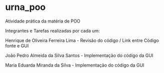 # urna_poo
Atividade prática da matéria de POO

Integrantes e Tarefas realizadas por cada um:

Henrique de Oliveira Ferreira Lima - Revisão do código / Link entre Código fonte e GUI

João Pedro Almeida da Silva Santos - Implementação do código da GUI

Maria Eduarda Miranda da Silva - Implementação do código da GUI
